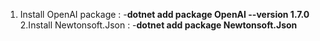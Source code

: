 1. Install OpenAI package :
   -**dotnet add package OpenAI --version 1.7.0**
2.Install Newtonsoft.Json :
  -**dotnet add package Newtonsoft.Json**
